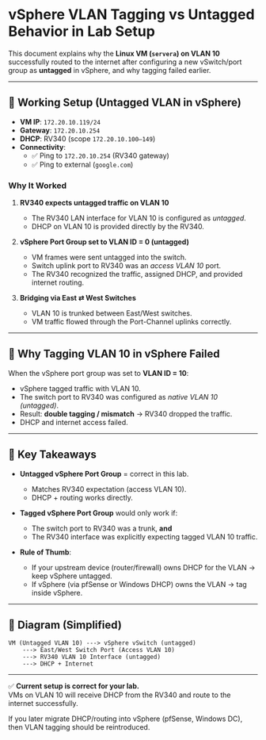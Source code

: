 # vSphere VLAN Tagging vs Untagged Behavior in Lab Setup

This document explains why the **Linux VM (`servera`) on VLAN 10** successfully routed to the internet after configuring a new vSwitch/port group as **untagged** in vSphere, and why tagging failed earlier.

---

## 🔹 Working Setup (Untagged VLAN in vSphere)

- **VM IP**: `172.20.10.119/24`
- **Gateway**: `172.20.10.254`
- **DHCP**: RV340 (scope `172.20.10.100–149`)
- **Connectivity**:
  - ✅ Ping to `172.20.10.254` (RV340 gateway)
  - ✅ Ping to external (`google.com`)

### Why It Worked
1. **RV340 expects untagged traffic on VLAN 10**  
   - The RV340 LAN interface for VLAN 10 is configured as *untagged*.
   - DHCP on VLAN 10 is provided directly by the RV340.

2. **vSphere Port Group set to VLAN ID = 0 (untagged)**  
   - VM frames were sent untagged into the switch.
   - Switch uplink port to RV340 was an *access VLAN 10* port.
   - The RV340 recognized the traffic, assigned DHCP, and provided internet routing.

3. **Bridging via East ⇄ West Switches**  
   - VLAN 10 is trunked between East/West switches.
   - VM traffic flowed through the Port-Channel uplinks correctly.

---

## 🔹 Why Tagging VLAN 10 in vSphere Failed

When the vSphere port group was set to **VLAN ID = 10**:
- vSphere tagged traffic with VLAN 10.
- The switch port to RV340 was configured as *native VLAN 10 (untagged)*.
- Result: **double tagging / mismatch** → RV340 dropped the traffic.
- DHCP and internet access failed.

---

## 🔹 Key Takeaways

- **Untagged vSphere Port Group** = correct in this lab.
  - Matches RV340 expectation (access VLAN 10).
  - DHCP + routing works directly.

- **Tagged vSphere Port Group** would only work if:
  - The switch port to RV340 was a trunk, **and**
  - The RV340 interface was explicitly expecting tagged VLAN 10 traffic.

- **Rule of Thumb**:
  - If your upstream device (router/firewall) owns DHCP for the VLAN → keep vSphere untagged.  
  - If vSphere (via pfSense or Windows DHCP) owns the VLAN → tag inside vSphere.

---

## 🔹 Diagram (Simplified)

```
VM (Untagged VLAN 10) ---> vSphere vSwitch (untagged)
    ---> East/West Switch Port (Access VLAN 10)
    ---> RV340 VLAN 10 Interface (untagged)
    ---> DHCP + Internet
```

---

✅ **Current setup is correct for your lab.**  
VMs on VLAN 10 will receive DHCP from the RV340 and route to the internet successfully.  

If you later migrate DHCP/routing into vSphere (pfSense, Windows DC), then VLAN tagging should be reintroduced.

